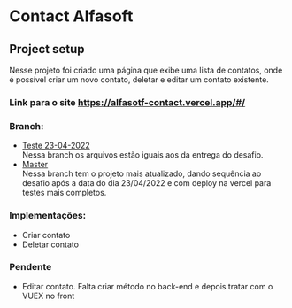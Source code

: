 # Contact Alfasoft

## Project setup

Nesse projeto foi criado uma página que exibe uma lista de contatos, onde é possível criar um novo contato, deletar e editar um contato existente. 

### Link para o site https://alfasotf-contact.vercel.app/#/

### Branch:
- [Teste 23-04-2022](https://github.com/vitormfrey/alfasotf-contact/tree/teste-23-04)</br>
  Nessa branch os arquivos estão iguais aos da entrega do desafio. 
- [Master](https://github.com/vitormfrey/alfasotf-contact/tree/master)</br>
  Nessa branch tem o projeto mais atualizado, dando sequência ao desafio após a data 
  do dia 23/04/2022 e com deploy na vercel para testes mais completos. 
### Implementações:
- Criar contato 
- Deletar contato 
### Pendente 
- Editar contato. Falta criar método no back-end e depois tratar com o VUEX no front
